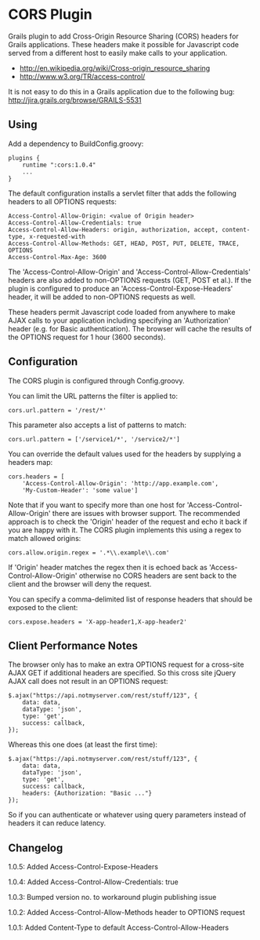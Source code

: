 CORS Plugin
===========

Grails plugin to add Cross-Origin Resource Sharing (CORS) headers for Grails applications.
These headers make it possible for Javascript code served from a different host to easily make calls to your
application.

 * http://en.wikipedia.org/wiki/Cross-origin_resource_sharing
 * http://www.w3.org/TR/access-control/

It is not easy to do this in a Grails application due to the following bug: http://jira.grails.org/browse/GRAILS-5531

Using
-----

Add a dependency to BuildConfig.groovy:

    plugins {
        runtime ":cors:1.0.4"
        ...
    }

The default configuration installs a servlet filter that adds the following headers to all OPTIONS requests:

    Access-Control-Allow-Origin: <value of Origin header>
    Access-Control-Allow-Credentials: true
    Access-Control-Allow-Headers: origin, authorization, accept, content-type, x-requested-with
    Access-Control-Allow-Methods: GET, HEAD, POST, PUT, DELETE, TRACE, OPTIONS
    Access-Control-Max-Age: 3600

The 'Access-Control-Allow-Origin' and 'Access-Control-Allow-Credentials' headers are also added to non-OPTIONS
requests (GET, POST et al.).  If the plugin is configured to produce an 'Access-Control-Expose-Headers' header, it will be added to non-OPTIONS requests as well.

These headers permit Javascript code loaded from anywhere to make AJAX calls to your application including specifying
an 'Authorization' header (e.g. for Basic authentication). The browser will cache the results of the OPTIONS request
for 1 hour (3600 seconds).

Configuration
-------------

The CORS plugin is configured through Config.groovy.

You can limit the URL patterns the filter is applied to:

    cors.url.pattern = '/rest/*'

This parameter also accepts a list of patterns to match:

    cors.url.pattern = ['/service1/*', '/service2/*']

You can override the default values used for the headers by supplying a headers map:

    cors.headers = [
        'Access-Control-Allow-Origin': 'http://app.example.com',
        'My-Custom-Header': 'some value']

Note that if you want to specify more than one host for 'Access-Control-Allow-Origin' there are issues with
browser support. The recommended approach is to check the 'Origin' header of the request and echo it back
if you are happy with it. The CORS plugin implements this using a regex to match allowed origins:

    cors.allow.origin.regex = '.*\\.example\\.com'

If 'Origin' header matches the regex then it is echoed back as 'Access-Control-Allow-Origin' otherwise no CORS
headers are sent back to the client and the browser will deny the request.

You can specify a comma-delimited list of response headers that should be exposed to the client:

    cors.expose.headers = 'X-app-header1,X-app-header2'

Client Performance Notes
------------------------

The browser only has to make an extra OPTIONS request for a cross-site AJAX GET if additional headers are specified.
So this cross site jQuery AJAX call does not result in an OPTIONS request:

    $.ajax("https://api.notmyserver.com/rest/stuff/123", {
        data: data,
        dataType: 'json',
        type: 'get',
        success: callback,
    });

Whereas this one does (at least the first time):

    $.ajax("https://api.notmyserver.com/rest/stuff/123", {
        data: data,
        dataType: 'json',
        type: 'get',
        success: callback,
        headers: {Authorization: "Basic ..."}
    });

So if you can authenticate or whatever using query parameters instead of headers it can reduce latency.

Changelog
---------
1.0.5: Added Access-Control-Expose-Headers

1.0.4: Added Access-Control-Allow-Credentials: true

1.0.3: Bumped version no. to workaround plugin publishing issue

1.0.2: Added Access-Control-Allow-Methods header to OPTIONS request

1.0.1: Added Content-Type to default Access-Control-Allow-Headers
